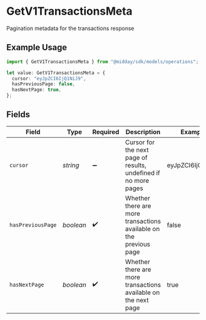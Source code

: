 # GetV1TransactionsMeta

Pagination metadata for the transactions response

## Example Usage

```typescript
import { GetV1TransactionsMeta } from "@midday/sdk/models/operations";

let value: GetV1TransactionsMeta = {
  cursor: "eyJpZCI6IjQ1NiJ9",
  hasPreviousPage: false,
  hasNextPage: true,
};
```

## Fields

| Field                                                              | Type                                                               | Required                                                           | Description                                                        | Example                                                            |
| ------------------------------------------------------------------ | ------------------------------------------------------------------ | ------------------------------------------------------------------ | ------------------------------------------------------------------ | ------------------------------------------------------------------ |
| `cursor`                                                           | *string*                                                           | :heavy_minus_sign:                                                 | Cursor for the next page of results, undefined if no more pages    | eyJpZCI6IjQ1NiJ9                                                   |
| `hasPreviousPage`                                                  | *boolean*                                                          | :heavy_check_mark:                                                 | Whether there are more transactions available on the previous page | false                                                              |
| `hasNextPage`                                                      | *boolean*                                                          | :heavy_check_mark:                                                 | Whether there are more transactions available on the next page     | true                                                               |